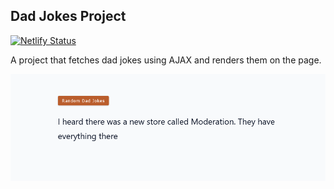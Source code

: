 ## Dad Jokes Project

[![Netlify Status](https://api.netlify.com/api/v1/badges/a0f93d94-7325-459b-811b-f5545f7d08a0/deploy-status)](https://app.netlify.com/sites/dad-jokes-ajax/deploys)

A project that fetches dad jokes using AJAX and renders them on the page.

![Preview](https://github.com/Hrodberht/dad-jokes/blob/main/desktop-preview.png)
